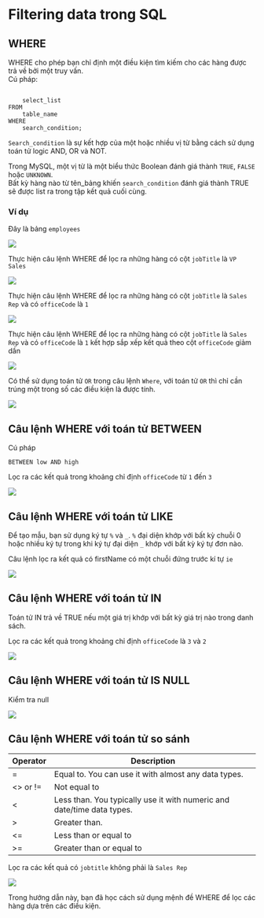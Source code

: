 # Filtering data trong SQL
## WHERE 
WHERE cho phép bạn chỉ định một điều kiện tìm kiếm cho các hàng được trả về bởi một truy vấn.  
Cú pháp:
```

    select_list
FROM
    table_name
WHERE
    search_condition;
```
`Search_condition` là sự kết hợp của một hoặc nhiều vị từ bằng cách sử dụng toán tử logic AND, OR và NOT.  

Trong MySQL, một vị từ là một biểu thức Boolean đánh giá thành `TRUE`, `FALSE` hoặc `UNKNOWN`.  
Bất kỳ hàng nào từ tên_bảng khiến `search_condition` đánh giá thành TRUE sẽ được list ra trong tập kết quả cuối cùng.

### Ví dụ
Đây là bảng `employees`

<img src="https://i.imgur.com/DcWztyL.png">

Thực hiện câu lệnh WHERE để lọc ra những hàng có cột `jobTitle` là `VP Sales`

<img src="https://i.imgur.com/Xcd7mdo.png">

Thực hiện câu lệnh WHERE để lọc ra những hàng có cột `jobTitle` là `Sales Rep` và có `officeCode` là `1`

<img src="https://i.imgur.com/eHm9vuz.png">

Thực hiện câu lệnh WHERE để lọc ra những hàng có cột `jobTitle` là `Sales Rep` và có `officeCode` là `1` kết hợp sắp xếp kết quả theo cột `officeCode` giảm dần

<img src="https://i.imgur.com/fU6h0o3.png">

Có thể sử dụng toán tử `OR` trong câu lệnh `Where`, với toán tử `OR` thì chỉ cần trúng một trong số các điều kiện là được tính.

<img src="https://i.imgur.com/Ukvn4vW.png">

## Câu lệnh WHERE với toán tử BETWEEN 
Cú pháp 
```
BETWEEN low AND high
```
Lọc ra các kết quả trong khoảng chỉ định `officeCode` từ `1` đến `3`

<img src="https://i.imgur.com/UIynO61.png">

## Câu lệnh WHERE với toán tử LIKE 
Để tạo mẫu, bạn sử dụng ký tự `%` và `_`. `%` đại diện khớp với bất kỳ chuỗi 0 hoặc nhiều ký tự trong khi ký tự đại diện `_` khớp với bất kỳ ký tự đơn nào.

Câu lệnh lọc ra kết quả có firstName có một chuỗi đứng trước kí tự `ie`

<img src="https://i.imgur.com/MNh4Hwg.png">

## Câu lệnh WHERE với toán tử IN 
Toán tử IN trả về TRUE nếu một giá trị khớp với bất kỳ giá trị nào trong danh sách.

Lọc ra các kết quả trong khoảng chỉ định `officeCode` là `3` và `2`

<IMG SRC="https://i.imgur.com/FAVvApp.png">

## Câu lệnh WHERE với toán tử IS NULL
Kiểm tra null

<img src="https://i.imgur.com/qxkgfnp.png">

## Câu lệnh WHERE với toán tử so sánh

|Operator|	Description|
|---|---|
|=	|Equal to. You can use it with almost any data types.|
|<> or !=|	Not equal to|
|<	|Less than. You typically use it with numeric and date/time data types.|
|>	|Greater than.|
|<=|	Less than or equal to|
|>=|	Greater than or equal to|

Lọc ra các kết quả có `jobtitle` không phải là `Sales Rep`

<img src="https://i.imgur.com/uKz4yB1.png">

Trong hướng dẫn này, bạn đã học cách sử dụng mệnh đề WHERE để lọc các hàng dựa trên các điều kiện.
